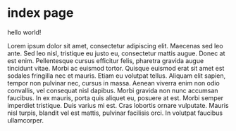 # index page

hello world!

Lorem ipsum dolor sit amet, consectetur adipiscing elit. Maecenas sed leo ante. Sed leo nisl, tristique eu justo eu, consectetur mattis augue. Donec at est enim. Pellentesque cursus efficitur felis, pharetra gravida augue tincidunt vitae. Morbi ac euismod tortor. Quisque euismod erat sit amet est sodales fringilla nec et mauris. Etiam eu volutpat tellus. Aliquam elit sapien, tempor non pulvinar nec, cursus in massa. Aenean viverra enim non odio convallis, vel consequat nisl dapibus. Morbi gravida non nunc accumsan faucibus. In ex mauris, porta quis aliquet eu, posuere at est. Morbi semper imperdiet tristique. Duis varius mi est. Cras lobortis ornare vulputate. Mauris nisl turpis, blandit vel est mattis, pulvinar facilisis orci. In volutpat faucibus ullamcorper.

